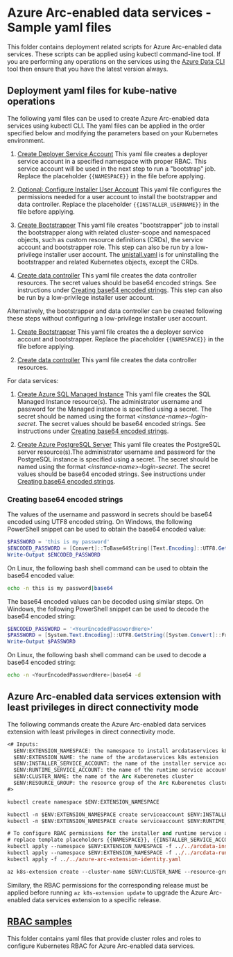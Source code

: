 # Azure Arc-enabled data services - Sample yaml files

This folder contains deployment related scripts for Azure Arc-enabled data services. These scripts can be applied using kubectl command-line tool. If you are performing any operations on the services using the [Azure Data CLI](https://docs.microsoft.com/en-us/sql/azdata/install/deploy-install-azdata?toc=%2Fazure%2Fazure-arc%2Fdata%2Ftoc.json&bc=%2Fazure%2Fazure-arc%2Fdata%2Fbreadcrumb%2Ftoc.json&view=sql-server-ver15) tool then ensure that you have the latest version always.

## Deployment yaml files for kube-native operations

The following yaml files can be used to create Azure Arc-enabled data services using kubectl CLI. The yaml files can be applied in the order specified below and modifying the parameters based on your Kubernetes environment.

1. [Create Deployer Service Account](../../arcdata-deployer.yaml)
This yaml file creates a deployer service account in a specified namespace with proper RBAC. This service account will be used in the next step to run a "bootstrap" job. Replace the placeholder `{{NAMESPACE}}` in the file before applying.

1. [Optional: Configure Installer User Account](./arcdata-installer.yaml)
This yaml file configures the permissions needed for a user account to install the bootstrapper and data controller. Replace the placeholder `{{INSTALLER_USERNAME}}` in the file before applying.

1. [Create Bootstrapper](./bootstrapper.yaml)
This yaml file creates "bootstrapper" job to install the bootstrapper along with related cluster-scope and namespaced objects, such as custom resource definitions (CRDs), the service account and bootstrapper role. This step can also be run by a low-privilege installer user account. The [unistall.yaml](./uninstall.yaml) is for uninstalling the bootstrapper and related Kubernetes objects, except the CRDs.

1. [Create data controller](./data-controller.yaml)
This yaml file creates the data controller resources. The secret values should be base64 encoded strings. See instructions under [Creating base64 encoded strings](#creating-base64-encoded-strings). This step can also be run by a low-privilege installer user account.

Alternatively, the bootstrapper and data controller can be created following these steps without configuring a low-privilege installer user account.

1. [Create Bootstrapper](./bootstrapper-unified.yaml)
This yaml file creates the a deployer service account and bootstrapper. Replace the placeholder `{{NAMESPACE}}` in the file before applying.

1. [Create data controller](./data-controller.yaml)
This yaml file creates the data controller resources.

For data services:

1. [Create Azure SQL Managed Instance](./sqlmi.yaml)
This yaml file creates the SQL Managed Instance resource(s). The administrator username and password for the Managed instance is specified using a secret. The secret should be named using the format *\<instance-name\>-login-secret*. The secret values should be base64 encoded strings. See instructions under [Creating base64 encoded strings](#creating-base64-encoded-strings).

1. [Create Azure PostgreSQL Server](./postgresql.yaml)
This yaml file creates the PostgreSQL server resource(s).The administrator username and password for the PostgreSQL instance is specified using a secret. The secret should be named using the format *\<instance-name\>-login-secret*. The secret values should be base64 encoded strings. See instructions under [Creating base64 encoded strings](#creating-base64-encoded-strings).

### Creating base64 encoded strings

The values of the username and password in secrets should be base64 encoded using UTF8 encoded string. On Windows, the following PowerShell snippet can be used to obtain the base64 encoded value:

```powershell
$PASSWORD = 'this is my password'
$ENCODED_PASSWORD = [Convert]::ToBase64String([Text.Encoding]::UTF8.GetBytes($PASSWORD))
Write-Output $ENCODED_PASSWORD
```

On Linux, the following bash shell command can be used to obtain the base64 encoded value:

```bash
echo -n this is my password|base64
```

The base64 encoded values can be decoded using similar steps. On Windows, the following PowerShell snippet can be used to decode the base64 encoded string:

```powershell
$ENCODED_PASSWORD = '<YourEncodedPasswordHere>'
$PASSWORD = [System.Text.Encoding]::UTF8.GetString([System.Convert]::FromBase64String($ENCODED_PASSWORD))
Write-Output $PASSWORD
```

On Linux, the following bash shell command can be used to decode a base64 encoded string:

```bash
echo -n <YourEncodedPasswordHere>|base64 -d
```

## Azure Arc-enabled data services extension with least privileges in direct connectivity mode

The following commands create the Azure Arc-enabled data services extension with least privileges in direct connectivity mode.

```ps
<# Inputs:
  $ENV:EXTENSION_NAMESPACE: the namespace to install arcdataservices k8s extension into
  $ENV:EXTENSION_NAME: the name of the arcdataservices k8s extension
  $ENV:INSTALLER_SERVICE_ACCOUNT: the name of the installer service account
  $ENV:RUNTIME_SERVICE_ACCOUNT: the name of the runtime service account
  $ENV:CLUSTER_NAME: the name of the Arc Kuberenetes cluster
  $ENV:RESOURCE_GROUP: the resource group of the Arc Kuberenetes cluster
#>

kubectl create namespace $ENV:EXTENSION_NAMESPACE

kubectl -n $ENV:EXTENSION_NAMESPACE create serviceaccount $ENV:INSTALLER_SERVICE_ACCOUNT
kubectl -n $ENV:EXTENSION_NAMESPACE create serviceaccount $ENV:RUNTIME_SERVICE_ACCOUNT

# To configure RBAC permissions for the installer and runtime service accounts created above,
# replace template placeholders {{NAMESPACE}}, {{INSTALLER_SERVICE_ACCOUNT}} and {{RUNTIME_SERVICE_ACCOUNT}} in the yaml files below with actual valus before applying
kubectl apply --namespace $ENV:EXTENSION_NAMESPACE -f ../../arcdata-installer.yaml
kubectl apply --namespace $ENV:EXTENSION_NAMESPACE -f ../../arcdata-runtime.yaml
kubectl apply -f ../../azure-arc-extension-identity.yaml

az k8s-extension create --cluster-name $ENV:CLUSTER_NAME --resource-group $ENV:RESOURCE_GROUP --name $ENV:EXTENSION_NAME --cluster-type connectedClusters --extension-type microsoft.arcdataservices --auto-upgrade false --scope cluster --release-namespace $ENV:EXTENSION_NAMESPACE --config service-account-extension-install="system:serviceaccount:arc:$ENV:INSTALLER_SERVICE_ACCOUNT" --config service-account-extension-runtime="system:serviceaccount:arc:$ENV:RUNTIME_SERVICE_ACCOUNT"
```

Similary, the RBAC permissions for the corresponding release must be applied before running `az k8s-extension update` to upgrade the Azure Arc-enabled data services extension to a specific release.

## [RBAC samples](./rbac)

This folder contains yaml files that provide cluster roles and roles to configure Kubernetes RBAC for Azure Arc-enabled data services.
